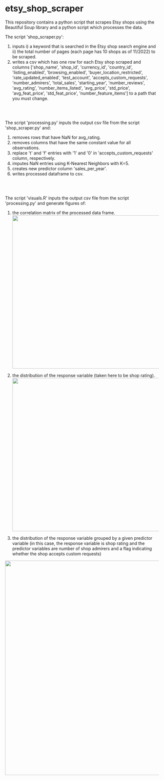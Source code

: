 # etsy_shop_scraper
This repository contains a python script that scrapes Etsy shops using the Beautiful Soup library and a python script which processes the data.

The script 'shop_scraper.py':
1. inputs i) a keyword that is searched in the Etsy shop search engine and ii) the total number of pages (each page has 10 shops as of 11/2022) to be scraped.
2. writes a csv which has one row for each Etsy shop scraped and columns ['shop_name', 'shop_id', 'currency_id', 'country_id', 'listing_enabled', 'browsing_enabled', 'buyer_location_restricted', 'rate_updated_enabled', 'test_account', 'accepts_custom_requests', 'number_admirers', 'total_sales', 'starting_year', 'number_reviews', 'avg_rating', 'number_items_listed', 'avg_price', 'std_price', 'avg_feat_price', 'std_feat_price', 'number_feature_items'] to a path that you must change. 

<br />
<br />

The script 'processing.py' inputs the output csv file from the script 'shop_scraper.py' and:
1. removes rows that have NaN for avg_rating.
2. removes columns that have the same constant value for all observations.
3. replace 't' and 'f' entries with '1' and '0' in 'accepts_custom_requests' column, respectively.
4. imputes NaN entries using K-Nearest Neighbors with K=5.
5. creates new predictor column 'sales_per_year'.
6. writes processed dataframe to csv.

<br />
<br />


The script 'visuals.R' inputs the output csv file from the script 'processing.py' and generate figures of:
1. the correlation matrix of the processed data frame.<br />
<img src="https://github.com/hdlugas/etsy_shop_scraper/assets/73852653/9f54f3cd-de06-497e-9d18-46cbbdbea31d" width="500" /> <br />

2. the distribution of the response variable (taken here to be shop rating).<br />
<img src="https://github.com/hdlugas/etsy_shop_scraper/assets/73852653/e72122f5-f54c-460e-8f6f-2a6978f6828a" width="500" /> <br />

3. the distribution of the response variable grouped by a given predictor variable (in this case, the response variable is shop rating and the predictor variables are number of shop admirers and a flag indicating whether the shop accepts custom requests)<br />
<img src="https://github.com/hdlugas/etsy_shop_scraper/assets/73852653/4960abd6-29e8-4e2d-a1ce-953b743901ee" width="700" />
